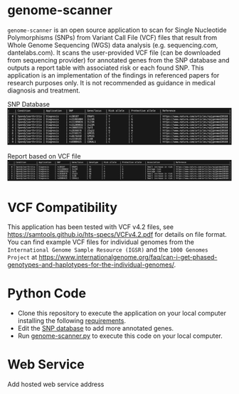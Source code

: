 # genome-scanner

`genome-scanner` is an open source application to scan for Single Nucleotide Polymorphisms (SNPs) from Variant Call File (VCF) files that result from Whole Genome Sequencing (WGS) data analysis (e.g. sequencing.com, dantelabs.com).
It scans the user-provided VCF file (can be downloaded from sequencing provider) for annotated genes from the SNP database and outputs a report table with associated risk or each found SNP.
This application is an implementation of the findings in referenced papers for research purposes only. It is not recommended as guidance in medical diagnosis and treatment.

SNP Database\
[<img src="./doc/snpdb.png" width="800"/>](./doc/snpdb.png)

Report based on VCF file\
[<img src="./doc/results.png" width="1000"/>](./doc/results.png)

# VCF Compatibility
This application has been tested with VCF v4.2 files, see https://samtools.github.io/hts-specs/VCFv4.2.pdf for details on file format. You can find example VCF files for individual genomes from the `International Genome Sample Resource (IGSR)` and the `1000 Genomes Project` at https://www.internationalgenome.org/faq/can-i-get-phased-genotypes-and-haplotypes-for-the-individual-genomes/.

# Python Code
* Clone this repository to execute the application on your local computer installing the following [requirements](./requirements.txt).
* Edit the [SNP database](./db/snpdb.csv) to add more annotated genes.
* Run [genome-scanner.py](./code/genome-scanner.py) to execute this code on your local computer.
  
# Web Service
Add hosted web service address
